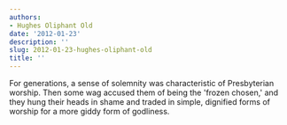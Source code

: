 ```yaml
---
authors:
- Hughes Oliphant Old
date: '2012-01-23'
description: ''
slug: 2012-01-23-hughes-oliphant-old
title: ''
---
```

For generations, a sense of solemnity was characteristic of Presbyterian worship. Then some wag accused them of being the 'frozen chosen,' and they hung their heads in shame and traded in simple, dignified forms of worship for a more giddy form of godliness.



